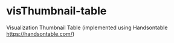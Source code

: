 # visThumbnail-table
Visualization Thumbnail Table (implemented using Handsontable https://handsontable.com/)
